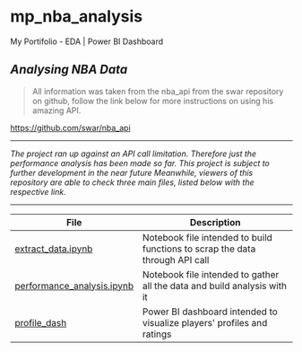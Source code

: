 # mp_nba_analysis
My Portifolio - EDA | Power BI Dashboard

## _Analysing NBA Data_

> All information was taken from the nba_api from the swar repository on github, follow the link below for more instructions on using his amazing API.

https://github.com/swar/nba_api


---

*The project ran up against an API call limitation. Therefore just the performance analysis has been made so far. This project is subject to further development in the near future Meanwhile, viewers of this repository are able to check three main files, listed below with the respective link.*

---
 

File | Description
-- | --
[extract_data.ipynb](data/scripts/extract_data.ipynb) | Notebook file intended to build functions to scrap the data through API call
[performance_analysis.ipynb](mp_/analysis/performance_analysis.ipynb) | Notebook file intended to gather all the data and build analysis with it
[profile_dash](mp_/powerbi/profile_dash.pbix) | Power BI dashboard intended to visualize players' profiles and ratings
